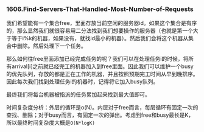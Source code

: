 ### 1606.Find-Servers-That-Handled-Most-Number-of-Requests

我们希望能有一个集合free，里面存放当前空闲的服务器id。如果这个集合是有序的，那么显然我们就很容易用二分法找到我们想要操作的服务器（也就是第一个大于等于i%k的机器，如果没有，就找id最小的机器）。然后我们会将这个机器从集合中删除。然后处理下一个任务。

那么如何往free里面添加已经完成任务的呢？我们可以在处理任务i的时候，将所有arrival[i]之前就已经完工的机器加入到free里面。因此我们可以维护一个busy的优先队列，存放的都是正在工作的机器，并且按照预期完工时间从早到晚排序。因此每次我们找到处理任务i的机器时，记得将它加入busy队列。

最终我们将每台机器被指派的任务累加起来找到最大值即可。

时间复杂度分析：外层的循环是o(N)。内层对于free而言，每层循环有固定一次的查找、删除；对于busy而言，有固定一次的弹出。考虑到free和busy最长是K，所以最终时间复杂度大概是```O(N*logK)```
